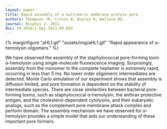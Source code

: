 ```yaml
---
layout: paper
title: Rapid assembly of a multimeric membrane protein pore.
authors: Thompson JR, Cronin B, Bayley H, Wallace MI.
journal: Biophys J. 2011
doi: 10.1016/j.bpj.2011.09.054
---
```

{% marginfigure "aHL1.gif" "assets/img/aHL1.gif" "Rapid appearance of α-hemolysin oligomers." %}

We have observed the assembly of the staphylococcal pore-forming toxin α-hemolysin using single-molecule fluorescence imaging. Surprisingly, assembly from the monomer to the complete heptamer is extremely rapid, occurring in less than 5 ms. No lower order oligomeric intermediates are detected. Monte Carlo simulation of our experiment shows that assembly is diffusion limited, and pore formation is dependent on the stability of intermediate species. There are close similarities between bacterial pore-forming toxins, such as staphylococcal α-hemolysin, the anthrax protective antigen, and the cholesterol-dependent cytolysins, and their eukaryotic analogs, such as the complement pore membrane attack complex and perforin domain. The assembly mechanism we have observed for α-hemolysin provides a simple model that aids our understanding of these important pore formers.

